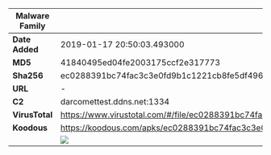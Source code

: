 | Malware Family | SandroRat                                                    |
| -------------- | ------------------------------------------------------------ |
| **Date Added** | 2019-01-17 20:50:03.493000                                                   |
| **MD5**        | 41840495ed04fe2003175ccf2e317773                             |
| **Sha256**     | ec0288391bc74fac3c3e0fd9b1c1221cb8fe5df4962db99bfa39507e190d299e |
| **URL**        | -                                                            |
| **C2**         | darcomettest.ddns.net:1334 |
| **VirusTotal** | https://www.virustotal.com/#/file/ec0288391bc74fac3c3e0fd9b1c1221cb8fe5df4962db99bfa39507e190d299e/detection |
| **Koodous**    | https://koodous.com/apks/ec0288391bc74fac3c3e0fd9b1c1221cb8fe5df4962db99bfa39507e190d299e |
|                | ![](../assets/ec0288391bc74fac3c3e0fd9b1c1221cb8fe5df4962db99bfa39507e190d299e.png) |